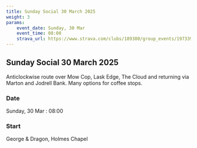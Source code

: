 ```yaml
---
title: Sunday Social 30 March 2025
weight: 3
params:
    event_date: Sunday, 30 Mar
    event_time: 08:00
    strava_url: https://www.strava.com/clubs/189380/group_events/1973398
---
```


## Sunday Social 30 March 2025 

Anticlockwise route over Mow Cop, Lask Edge, The Cloud and returning via Marton and Jodrell Bank.  Many options for coffee stops.

### Date

Sunday, 30 Mar : 08:00

### Start

George &amp; Dragon, Holmes Chapel


